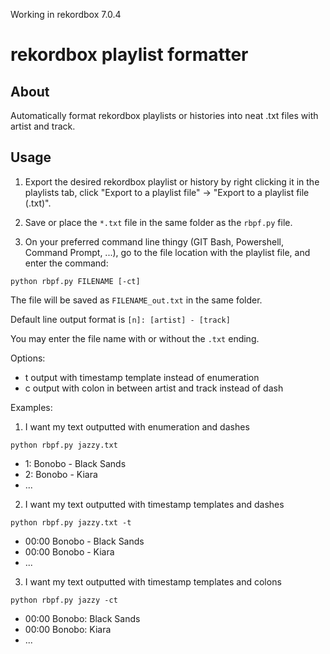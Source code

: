 Working in rekordbox 7.0.4

# rekordbox playlist formatter

## About

Automatically format rekordbox playlists or histories into neat .txt files with artist and track.

## Usage

1. Export the desired rekordbox playlist or history by right clicking it in the playlists tab, click "Export to a playlist file" -> "Export to a playlist file (.txt)".

2. Save or place the `*.txt` file in the same folder as the `rbpf.py` file.

3. On your preferred command line thingy (GIT Bash, Powershell, Command Prompt, ...), go to the file location with the playlist file, and enter the command:

```
python rbpf.py FILENAME [-ct]
```

The file will be saved as `FILENAME_out.txt` in the same folder.

Default line output format is `[n]: [artist] - [track]`

You may enter the file name with or without the `.txt` ending.

Options:

- t	output with timestamp template instead of enumeration
- c	output with colon in between artist and track instead of dash

Examples:

1. I want my text outputted with enumeration and dashes
```
python rbpf.py jazzy.txt
```
- 1: Bonobo - Black Sands
- 2: Bonobo - Kiara
- ...
		
2. I want my text outputted with timestamp templates and dashes
```
python rbpf.py jazzy.txt -t
```
- 00:00 Bonobo - Black Sands
- 00:00 Bonobo - Kiara
- ...
	
3. I want my text outputted with timestamp templates and colons
```
python rbpf.py jazzy -ct
```
- 00:00 Bonobo: Black Sands
- 00:00 Bonobo: Kiara
- ...